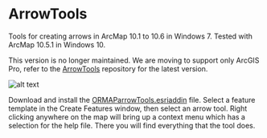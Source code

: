 # ArrowTools
Tools for creating arrows in ArcMap 10.1 to 10.6 in Windows 7. Tested with ArcMap 10.5.1 in Windows 10.

This version is no longer maintained. We are moving to support only ArcGIS Pro, refer to the 
[ArrowTools](https://github.com/ORMAPtools/ArrowTools/) repository for the latest version.

![alt text](https://github.com/ORMAPtools/ArrowTools/blob/master/Supplemental/ArrowToolsToolbar.png "Image of the toolbar")

Download and install the [ORMAParrowTools.esriaddin](https://github.com/ORMAPtools/ArrowTools/raw/master/ORMAParrowTools.esriAddIn) file. Select a feature template in the Create Features window, then select an arrow tool. Right clicking anywhere on the map will bring up a context menu which has a selection for the help file. There you will find everything that the tool does.
